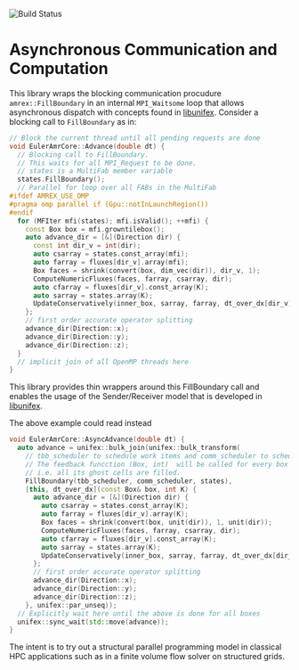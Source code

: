![Build Status](https://github.com/maikel/async_mpi/actions/workflows/cmake.yml/badge.svg)

# Asynchronous Communication and Computation

This library wraps the blocking communication procudure `amrex::FillBoundary` in an internal `MPI_Waitsome` loop that allows asynchronous dispatch with concepts found in [libunifex](https://github.com/facebookexperimental/libunifex).
Consider a blocking call to `FillBoundary` as in:

```cpp
// Block the current thread until all pending requests are done
void EulerAmrCore::Advance(double dt) {
  // Blocking call to FillBoundary.
  // This waits for all MPI_Request to be done.
  // states is a MultiFab member variable
  states.FillBoundary();
  // Parallel for loop over all FABs in the MultiFab
#ifdef AMREX_USE_OMP
#pragma omp parallel if (Gpu::notInLaunchRegion())
#endif
  for (MFIter mfi(states); mfi.isValid(); ++mfi) {
    const Box box = mfi.growntilebox();
    auto advance_dir = [&](Direction dir) {
      const int dir_v = int(dir);
      auto csarray = states.const_array(mfi);
      auto farray = fluxes[dir_v].array(mfi);
      Box faces = shrink(convert(box, dim_vec(dir)), dir_v, 1);
      ComputeNumericFluxes(faces, farray, csarray, dir);
      auto cfarray = fluxes[dir_v].const_array(K);
      auto sarray = states.array(K);
      UpdateConservatively(inner_box, sarray, farray, dt_over_dx[dir_v], dir);
    };
    // first order accurate operator splitting
    advance_dir(Direction::x);
    advance_dir(Direction::y);
    advance_dir(Direction::z);
  }
  // implicit join of all OpenMP threads here
}
```

This library provides thin wrappers around this FillBoundary call and enables the usage of the Sender/Receiver model that is developed in [libunifex](https://github.com/facebookexperimental/libunifex).

The above example could read instead
```cpp
void EulerAmrCore::AsyncAdvance(double dt) {
  auto advance = unifex::bulk_join(unifex::bulk_transform(
    // tbb_scheduler to schedule work items and comm_scheduler to schedule MPI_WaitAny/All threads
    // The feedback funcction (Box, int)  will be called for every box thas it ready,
    // i.e. all its ghost cells are filled.
    FillBoundary(tbb_scheduler, comm_scheduler, states), 
    [this, dt_over_dx](const Box& box, int K) {
      auto advance_dir = [&](Direction dir) {
        auto csarray = states.const_array(K);
        auto farray = fluxes[dir_v].array(K);
        Box faces = shrink(convert(box, unit(dir)), 1, unit(dir));
        ComputeNumericFluxes(faces, farray, csarray, dir);
        auto cfarray = fluxes[dir_v].const_array(K);
        auto sarray = states.array(K);
        UpdateConservatively(inner_box, sarray, farray, dt_over_dx[dir_v], dir);
      };
      // first order accurate operator splitting
      advance_dir(Direction::x);
      advance_dir(Direction::y);
      advance_dir(Direction::z);
    }, unifex::par_unseq));
  // Explicitly wait here until the above is done for all boxes
  unifex::sync_wait(std::move(advance));
}

```

The intent is to try out a structural parallel programming model in classical HPC applications such as in a finite volume flow solver on structured grids.
